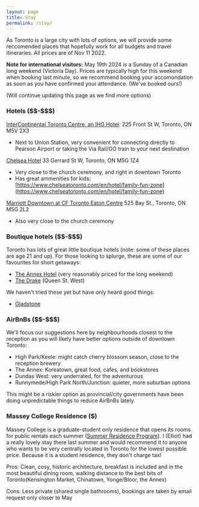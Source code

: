 ```yaml
---
layout: page
title: Stay
permalink: /stay/
---
```


As Toronto is a large city with lots of options, we will provide some reccomended places that hopefully work for all budgets and travel itineraries. All prices are of Nov 11 2022.

**Note for international visitors:** May 19th 2024 is a Sunday of a Canadian long weekend (Victoria Day). Prices are typically high for this weekend when booking last minute, so we recommend booking your accomondation as soon as you have confirmed your attendance. (We've booked ours!)

(Will continue updating this page as we find more options)

### Hotels (\$\$-\$\$\$)

[InterContinental Toronto Centre, an IHG Hotel](https://maps.app.goo.gl/dRXf3eAdJLt7hrpG8): 225 Front St W, Toronto, ON M5V 2X3
* Next to Union Station, very convenient for connecting directly to Pearson Airport or taking the Via Rail/GO train to your next destination

[Chelsea Hotel](https://www.chelseatoronto.com/)
33 Gerrard St W, Toronto, ON M5G 1Z4
* Very close to the church ceremony, and right in downtown Toronto
* Has great ammenities for kids: [https://www.chelseatoronto.com/en/hotel/family-fun-zone](https://www.chelseatoronto.com/en/hotel/family-fun-zone)

[Marriott Downtown at CF Toronto Eaton Centre](https://www.marriott.com/en-us/hotels/yyzec-marriott-downtown-at-cf-toronto-eaton-centre/overview/?scid=f2ae0541-1279-4f24-b197-a979c79310b0)
525 Bay St., Toronto, ON M5G 2L2
* Also very close to the church ceremony

### Boutique hotels (\$\$-\$\$\$)
Toronto has lots of great little boutique hotels (note: some of these places are age 21 and up). For those looking to splurge, these are some of our favourites for short getaways:
* [The Annex Hotel](https://maps.app.goo.gl/QxZPGYpracFRnZ6j7) (very reasonably priced for the long weekend)
* [The Drake](https://maps.app.goo.gl/inAq4EkRoA3DGLio9) (Queen St. West)

We haven't tried these yet but have only heard good things:
* [Gladstone](https://maps.app.goo.gl/jcqrxWGvq8iJccU48)

### AirBnBs (\$\$-\$\$\$)
We'll focus our suggestions here by neighbourhoods closest to the reception as you will likely have better options outside of downtown Toronto:
* High Park/Keele: might catch cherry blossom season, close to the reception brewery
* The Annex: Koreatown, great food, cafes, and bookstores
* Dundas West: very underrated, for the adventurous
* Runnymede/High Park North/Junction: quieter, more suburban options

This might be a riskier option as provincial/city governments have been doing unpredictable things to reduce AirBnBs lately. 

### Massey College Residence ($)
Massey College is a graduate-student only residence that opens its rooms for public rentals each summer ([Summer Residence Program](https://www.masseycollege.ca/summer-residence-programme/)). I (Elliot) had a really lovely stay there last summer and would recommend it to anyone who wants to be very centrally located in Toronto for the lowest possible price. Because it is a student residence, they don't charge tax!

Pros: Clean, cosy, historic architecture, breakfast is included and in the most beautiful dining room, walking distance to the best bits of Toronto(Kensington Market, Chinatown, Yonge/Bloor, the Annex)

Cons: Less private (shared single bathrooms), bookings are taken by email request only closer to May






